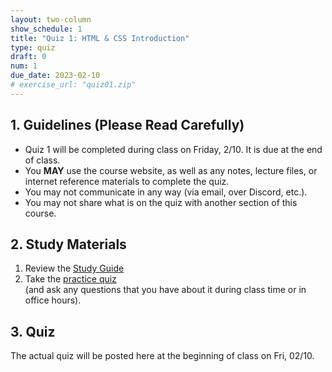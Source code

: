 ```yaml
---
layout: two-column
show_schedule: 1
title: "Quiz 1: HTML & CSS Introduction"
type: quiz
draft: 0
num: 1
due_date: 2023-02-10
# exercise_url: "quiz01.zip"
---
```


## 1. Guidelines (Please Read Carefully)
* Quiz 1 will be completed during class on Friday, 2/10. It is due at the end of class.
* You **MAY** use the course website, as well as any notes, lecture files, or internet reference materials to complete the quiz.
* You may not communicate in any way (via email, over Discord, etc.).
* You may not share what is on the quiz with another section of this course.

## 2. Study Materials
1. Review the <a href="https://docs.google.com/document/d/1pghuzcrv5KAg9wrsLvzMLOnPyyMnFKwlFmkk6bzPHaU/edit?usp=sharing" target="_blank">Study Guide</a>
2. Take the [practice quiz](../activities/practice-quiz01) <br>(and ask any questions that you have about it during class time or in office hours).

## 3. Quiz
The actual quiz will be posted here at the beginning of class on Fri, 02/10.